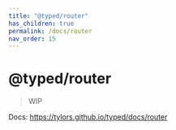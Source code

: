 ```yaml
---
title: "@typed/router"
has_children: true
permalink: /docs/router
nav_order: 15
---
```


# @typed/router

> WIP

Docs: https://tylors.github.io/typed/docs/router

